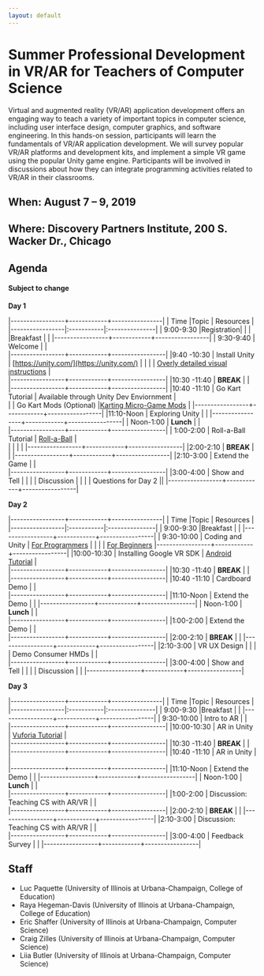 ```yaml
---
layout: default
---
```

# Summer Professional Development in VR/AR for Teachers of Computer Science

Virtual and augmented reality (VR/AR) application development offers an engaging way to teach a variety of important topics in computer science, including user interface design, computer graphics, and software engineering. In this hands-on session, participants will learn the fundamentals of VR/AR application development. We will survey popular VR/AR platforms and development kits, and implement a simple VR game using the popular Unity game engine. Participants will be involved in discussions about how they can integrate programming activities related to VR/AR in their classrooms.

## When: August 7 – 9, 2019

## Where: Discovery Partners Institute, 200 S. Wacker Dr., Chicago

## Agenda
#### Subject to change ####
**Day 1**

|-----------------+------------+----------------|
| Time            |Topic       |      Resources |
|-----------------|:-----------|:---------------|
| 9:00-9:30       |Registration|     | 
|      |Breakfast       |     | 
|-----------------+------------+-----------------|
| 9:30-9:40     | Welcome           | []()                |                            
|-----------------+------------+-----------------|
|9:40 -10:30     | Install Unity |  [https://unity.com/](https://unity.com/)            |
|                 |               |  [Overly detailed visual instructions](/assets/unity_install.pdf)            |      
|-----------------+------------+-----------------|
|10:30 -11:40     |  **BREAK**    |     |
|-----------------+------------+-----------------|
|10:40 -11:10    | Go Kart Tutorial        | Available through Unity Dev Enviornment |   
|                | Go Kart Mods (Optional) |[Karting Micro-Game Mods](https://learn.unity.com/project/karting-template?courseId=5c59cf22edbc2a001f59aa5d)                         |
|-----------------+------------+-----------------|
|11:10-Noon       | Exploring Unity | []()     |
|-----------------+------------+-----------------|
| Noon-1:00     | **Lunch**       |              |  
|-----------------+------------+-----------------|
| 1:00-2:00     | Roll-a-Ball Tutorial            | [Roll-a-Ball](https://learn.unity.com/project/roll-a-ball-tutorial) |   
|               |                                 | []()  |
|-----------------+------------+-----------------|
|2:00-2:10    |  **BREAK**    |     |
|-----------------+------------+-----------------|
|2:10-3:00    |  Extend the Game    |             |                
|-----------------+------------+-----------------|
|3:00-4:00      | Show and Tell |              |
|               | Discussion    |              |
|               | Questions for Day 2 ||
|-----------------+------------+-----------------|

**Day 2**

|-----------------+------------+----------------|
| Time            |Topic       |      Resources |
|-----------------|:-----------|:---------------|
| 9:00-9:30       |Breakfast       |     | 
|-----------------+------------+-----------------|
| 9:30-10:00     | Coding and Unity     |   [For Programmers](https://unity3d.com/programming-in-unity)              | 
|                |                      |   [For Beginners](https://learn.unity.com/tutorial/coding-in-unity-for-the-absolute-beginner#)
|-----------------+------------+-----------------|
|10:00-10:30     |  Installing Google VR SDK     | [Android Tutorial](https://developers.google.com/vr/develop/unity/get-started-android)                |  
|-----------------+------------+-----------------|
|10:30 -11:40     |  **BREAK**    |     |
|-----------------+------------+-----------------|
|10:40 -11:10    |  Cardboard Demo   |                 |                
|-----------------+------------+-----------------|
|11:10-Noon       | Extend the Demo |              |
|-----------------+------------+-----------------|
| Noon-1:00     | **Lunch**        |                 |                             
|-----------------+------------+-----------------|
|1:00-2:00    |  Extend the Demo  |          |  
|-----------------+------------+-----------------|
|2:00-2:10    |  **BREAK**    |     |
|-----------------+------------+-----------------|
|2:10-3:00    |  VR UX Design    |                 | 
|             |  Demo Consumer HMDs    |                |                
|-----------------+------------+-----------------|
|3:00-4:00      | Show and Tell |              |
|               | Discussion    |              |
|-----------------+------------+-----------------|

**Day 3**

|-----------------+------------+----------------|
| Time            |Topic       |      Resources |
|-----------------|:-----------|:---------------|
| 9:00-9:30       |Breakfast       |     | 
|-----------------+------------+-----------------|
| 9:30-10:00     | Intro to AR  |                 |                            
|-----------------+------------+-----------------|
|10:00-10:30     | AR in Unity  |  [Vuforia Tutorial](https://library.vuforia.com/articles/Training/getting-started-with-vuforia-in-unity.html)               |  
|-----------------+------------+-----------------|
|10:30 -11:40     |  **BREAK**    |     |
|-----------------+------------+-----------------|
|10:40 -11:10    |  AR in Unity   |                 |                
|-----------------+------------+-----------------|
|11:10-Noon       | Extend the Demo |              |
|-----------------+------------+-----------------|
| Noon-1:00     | **Lunch**        |                 |                             
|-----------------+------------+-----------------|
|1:00-2:00    |  Discussion: Teaching CS with AR/VR  |          |  
|-----------------+------------+-----------------|
|2:00-2:10    |  **BREAK**    |     |
|-----------------+------------+-----------------|
|2:10-3:00    |  Discussion: Teaching CS with AR/VR    |                 |                
|-----------------+------------+-----------------|
|3:00-4:00      | Feedback Survey    |              |
|-----------------+------------+-----------------|

## Staff

+ Luc Paquette (University of Illinois at Urbana-Champaign, College of Education)
+ Raya Hegeman-Davis (University of Illinois at Urbana-Champaign, College of Education)
+ Eric Shaffer (University of Illinois at Urbana-Champaign, Computer Science)
+ Craig Zilles (University of Illinois at Urbana-Champaign, Computer Science)
+ Liia Butler (University of Illinois at Urbana-Champaign, Computer Science)
